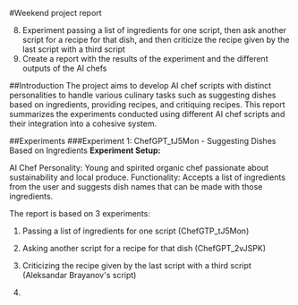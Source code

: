 #Weekend project report

8. Experiment passing a list of ingredients for one script, then ask another script for a recipe for that dish, and then criticize the recipe given by the last script with a third script
9. Create a report with the results of the experiment and the different outputs of the AI chefs

##Introduction
The project aims to develop AI chef scripts with distinct personalities to handle various culinary tasks such as suggesting dishes based on ingredients, providing recipes, and critiquing recipes. This report summarizes the experiments conducted using different AI chef scripts and their integration into a cohesive system.

##Experiments
###Experiment 1: ChefGPT_tJ5Mon - Suggesting Dishes Based on Ingredients
**Experiment Setup:**

AI Chef Personality: Young and spirited organic chef passionate about sustainability and local produce.
Functionality: Accepts a list of ingredients from the user and suggests dish names that can be made with those ingredients.

The report is based on 3 experiments:
1. Passing a list of ingredients for one script (ChefGTP_tJ5Mon)
2. Asking another script for a recipe for that dish (ChefGPT_2vJSPK)
3. Criticizing the recipe given by the last script with a third script (Aleksandar Brayanov's script)

4. 
